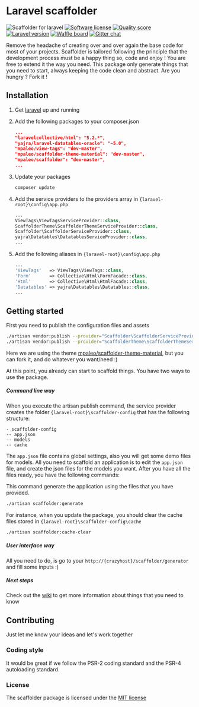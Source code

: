 # Laravel scaffolder
![Scaffolder for laravel](https://cloud.githubusercontent.com/assets/5132565/11066969/17feb094-87a9-11e5-96cb-1402e4c7aaca.png)
[![Software license](https://img.shields.io/badge/license-MIT-blue.svg?style=flat-square)](LICENSE)
[![Quality score](https://img.shields.io/scrutinizer/g/mpaleo/scaffolder.svg?style=flat-square)](https://scrutinizer-ci.com/g/mpaleo/scaffolder)
[![Laravel version](https://img.shields.io/badge/for%20laravel-5.2-orange.svg?style=flat-square)](https://github.com/laravel/framework/tree/5.2)
[![Waffle board](https://img.shields.io/badge/board-on%20waffle-blue.svg?style=flat-square)](https://waffle.io/mpaleo/scaffolder)
[![Gitter chat](https://img.shields.io/badge/chat-on%20gitter-blue.svg?style=flat-square)](https://gitter.im/mpaleo/scaffolder)

Remove the headache of creating over and over again the base code for most of your projects. Scaffolder is tailored following the principle that the development process must be a happy thing so, code and enjoy !
You are free to extend it the way you need. This package only generate things that you need to start, always keeping the code clean and abstract. Are you hungry ? Fork it !

## Installation
1. Get [laravel](http://laravel.com/docs/5.2#installation) up and running
2. Add the following packages to your composer.json

    ```json
    ...
    "laravelcollective/html": "5.2.*",
    "yajra/laravel-datatables-oracle": "~5.0",
    "mpaleo/view-tags": "dev-master",
    "mpaleo/scaffolder-theme-material": "dev-master",
    "mpaleo/scaffolder": "dev-master",
    ...
    ```
3. Update your packages

    ```bash
    composer update
    ````
4. Add the service providers to the providers array in `{laravel-root}\config\app.php`

    ```php
    ...
    ViewTags\ViewTagsServiceProvider::class,
    ScaffolderTheme\ScaffolderThemeServiceProvider::class,
    Scaffolder\ScaffolderServiceProvider::class,
    yajra\Datatables\DatatablesServiceProvider::class,
    ...
    ```
5. Add the following aliases in `{laravel-root}\config\app.php`

    ```php
    ...
    'ViewTags'   => ViewTags\ViewTags::class,
    'Form'       => Collective\Html\FormFacade::class,
    'Html'       => Collective\Html\HtmlFacade::class,
    'Datatables' => yajra\Datatables\Datatables::class,
    ...
    ```

## Getting started
First you need to publish the configuration files and assets

```bash
./artisan vendor:publish --provider="Scaffolder\ScaffolderServiceProvider"
./artisan vendor:publish --provider="ScaffolderTheme\ScaffolderThemeServiceProvider" --force
```

Here we are using the theme [mpaleo/scaffolder-theme-material](https://github.com/mpaleo/scaffolder-theme-material), but you can fork it, and do whatever you want/need :)

At this point, you already can start to scaffold things. You have two ways to use the package.

##### Command line way
When you execute the artisan publish command, the service provider creates the folder `{laravel-root}\scaffolder-config` that has the following structure:

```
- scaffolder-config
-- app.json
-- models
-- cache
```

The `app.json` file contains global settings, also you will get some demo files for models. All you need to scaffold an application is to edit the `app.json` file, and create the json files for the models you want. After you have all the files ready, you have the following commands:

This command generate the application using the files that you have provided.
```bash
./artisan scaffolder:generate
```

For instance, when you update the package, you should clear the cache files stored in `{laravel-root}\scaffolder-config\cache`
```bash
./artisan scaffolder:cache-clear
```

##### User interface way
All you need to do, is go to your `http://{crazyhost}/scaffolder/generator` and fill some inputs :)

##### Next steps
Check out the [wiki](https://github.com/mpaleo/scaffolder/wiki) to get more information about things that you need to know

## Contributing
Just let me know your ideas and let's work together

### Coding style
It would be great if we follow the PSR-2 coding standard and the PSR-4 autoloading standard.

### License
The scaffolder package is licensed under the [MIT license](http://opensource.org/licenses/MIT)

